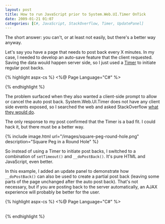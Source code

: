```yaml
---
layout: post
title: How to run JavaScript prior to System.Web.UI.Timer OnTick
date: 2009-01-21 01:07
categories: [C#, JavaScript, StackOverflow, Timer, UpdatePanel]
---
```


The short answer: you can't, or at least not easily, but there's a better
way anyway.

Let's say you have a page that needs to post back every X minutes.
In my case, I needed to develop an auto-save feature that the client
requested. Saving the data would happen server side, so I just used
a [Timer](https://msdn.microsoft.com/en-us/library/system.web.ui.timer.aspx)
to initiate regular post backs.

{% highlight aspx-cs %}
<%@ Page Language="C#" %>
<script runat="server">
    protected void Timer1_OnTick(object sender, EventArgs e)
    {
        Response.Write("Last Postback: " + DateTime.Now.ToString());
    }
</script>
<html xmlns="http://www.w3.org/1999/xhtml">
<head id="Head1" runat="server">
    <title></title>
</head>
<body>
    <form id="form1" runat="server">
        <asp:ScriptManager ID="sm" runat="server" />
        <asp:Timer ID="Timer1" runat="server"
                OnTick="Timer1_OnTick" Interval="4000" />
    </form>
</body>
</html>
{% endhighlight %}

The problem surfaced when they also wanted a client-side prompt to allow or
cancel the auto post back. System.Web.UI.Timer does not have any client
side events exposed, so I searched the web and asked StackOverflow
[what they would do](https://stackoverflow.com/questions/439677/how-to-run-javascript-prior-to-system-web-ui-timer-ontick).

The only response to my post confirmed that the Timer is a bad fit.
I could hack it, but there must be a better way.

{% include image.html url="/images/square-peg-round-hole.png" description="Square Peg in a Round Hole" %}

So instead of using a Timer to initiate post backs, I switched to a combination
of `setTimeout()` and `__doPostBack()`. It's pure HTML and JavaScript, even better.

In this example, I added an update panel to demonstrate how `__doPostBack()`
can also be used to create a partial post back (leaving some parts of the
page unchanged after the auto post back). That's not necessary, but if you
are posting back to the server automatically, an AJAX experience will
probably be better for the user.

{% highlight aspx-cs %}
<%@ Page Language="C#" %>
<script runat="server">
    protected void Page_Load(object sender, EventArgs e)
    {
        if (Page.IsPostBack)
        {
            string time = DateTime.Now.ToString();
            this.insidePanelLabel.Text = "Last Postback: " + time;
            this.outsidePanelLabel.Text = "blah blah"; // Does not show up after partial post back
        }
    }
</script>
<html xmlns="http://www.w3.org/1999/xhtml">
<head id="Head1" runat="server">
    <title></title>
    <script type="text/javascript" language="javascript">
        window.onload = function() {
            // Start the auto postback timer
            setPostbackTimer(8);
        }
        function setPostbackTimer(seconds) {
            window.setTimeout("conditionalPostback()", seconds * 1000);
        }
        function canContinue() {
            return confirm('The page is requesting new data. OK or Cancel?');
        }
        function conditionalPostback() {
            if (canContinue()) {
                // User permits the postback; do it
                __doPostBack('UpdatePanel1', '');
            }
            else {
                // User denied the postback
                // Reset the timer (they will be prompted again)
                setPostbackTimer(8);
            }
        }
    </script>
</head>
<body>
    <form id="form1" runat="server">
        <asp:ScriptManager ID="sm" runat="server" />
        <asp:UpdatePanel ID="UpdatePanel1" runat="server">
            <ContentTemplate>
                <asp:Label ID="insidePanelLabel" runat="server"
                    Text="This text will change during auto postbacks."/>
            </ContentTemplate>
        </asp:UpdatePanel>
        <br />
        <asp:Label ID="outsidePanelLabel" runat="server"
            Text="This text will not change during auto postbacks."/>
    </form>
</body>
</html>
{% endhighlight %}
